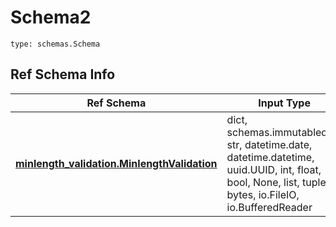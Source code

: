 # Schema2
```
type: schemas.Schema
```

## Ref Schema Info
Ref Schema | Input Type | Output Type
---------- | ---------- | -----------
[**minlength_validation.MinlengthValidation**](../../../../../../../components/schema/minlength_validation.md) | dict, schemas.immutabledict, str, datetime.date, datetime.datetime, uuid.UUID, int, float, bool, None, list, tuple, bytes, io.FileIO, io.BufferedReader | schemas.immutabledict, str, float, int, bool, None, tuple, bytes, io.FileIO
